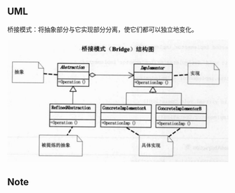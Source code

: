 ## UML

桥接模式：将抽象部分与它实现部分分离，使它们都可以独立地变化。

![image-20210115171537001](images/image-20210115171537001.png)



## Note